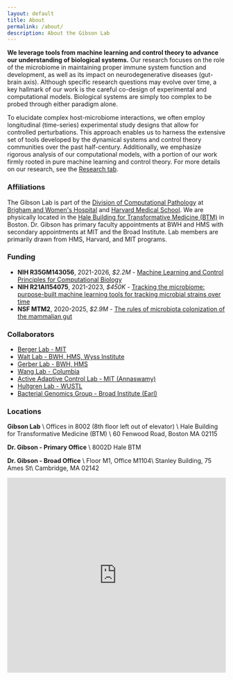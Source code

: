 ```yaml
---
layout: default
title: About
permalink: /about/
description: About the Gibson Lab
---
```



**We leverage tools from machine learning and control theory to advance our understanding of biological systems.** Our research focuses on the role of the microbiome in maintaining proper immune system function and development, as well as its impact on neurodegenerative diseases (gut-brain axis). Although specific research questions may evolve over time, a key hallmark of our work is the careful co-design of experimental and computational models. Biological systems are simply too complex to be probed through either paradigm alone.

To elucidate complex host-microbiome interactions, we often employ longitudinal (time-series) experimental study designs that allow for controlled perturbations. This approach enables us to harness the extensive set of tools developed by the dynamical systems and control theory communities over the past half-century. Additionally, we emphasize rigorous analysis of our computational models, with a portion of our work firmly rooted in pure machine learning and control theory. For more details on our research, see the [Research tab](/research/).

[//]: # (The role of the microbiome in some human diseases has long been established. One such example is its direct role as an enteric pathogen. Its role in other aspects of health and disease, however, is still being unraveled. Examples in the latter case include: food allergies, gut motility, arthritis, obesity, asthma, development of the immune system, synthesizing vitamins, maintaining proper gut barrier function, and protection against other pathogens. The recognition of the microbiome’s more prominent role in this wide range of diseases and host systems has resulted in renewed interest in developing therapies, that may have traditionally only targeted host pathways, but that now look to target the microbial contributors as well.)

### Affiliations
The Gibson Lab is part of the [Division of Computational Pathology](https://comp-path.bwh.harvard.edu/) at [Brigham and Women's Hospital](https://www.brighamhealth.org/) and [Harvard Medical School](https://hms.harvard.edu/). We are physically located in the  [Hale Building for Transformative Medicine (BTM)](https://www.google.com/maps/place/Building+for+Transformative+Medicine+at+Brigham+and+Women's+Hospital/@42.3353661,-71.1087175,15z/data=!4m5!3m4!1s0x0:0x35376a566e389c7d!8m2!3d42.3353661!4d-71.1087175) in Boston. Dr. Gibson has primary faculty appointments at BWH and HMS with secondary appointments at MIT and the Broad Institute. Lab members are primarily drawn from HMS, Harvard, and MIT programs.

### Funding
- **NIH R35GM143056**, 2021-2026,  *$2.2M* - [Machine Learning and Control Principles for Computational Biology](/r35/)
- **NIH R21AI154075**, 2021-2023, *$450K* - [Tracking the microbiome: purpose-built machine learning tools for tracking microbial strains over time](/r21_tracking/)
- **NSF MTM2**, 2020-2025,  *$2.9M* - [The rules of microbiota colonization of the mammalian gut](/nsf_rules/)

### Collaborators

- [Berger Lab - MIT](http://people.csail.mit.edu/bab/)
- [Walt Lab - BWH, HMS, Wyss Institute](https://waltlab.bwh.harvard.edu/)
- [Gerber Lab - BWH, HMS](https://gerber.bwh.harvard.edu/)
- [Wang Lab - Columbia](http://wanglab.c2b2.columbia.edu/)
- [Active Adaptive Control Lab - MIT (Annaswamy)](http://aaclab.mit.edu/)
- [Hultgren Lab - WUSTL](https://hultgrenlab.wustl.edu/)
- [Bacterial Genomics Group - Broad Institute (Earl)](https://www.broadinstitute.org/bios/ashlee-earl)

### Locations
**Gibson Lab** [<i class="fas fa-map-marker-alt"></i>](https://www.google.com/maps/place/Building+for+Transformative+Medicine+at+Brigham+and+Women's+Hospital/@42.3353661,-71.1087175,15z/data=!4m2!3m1!1s0x0:0x35376a566e389c7d?sa=X&ved=2ahUKEwifjKzTzcztAhUPZd8KHSK7D6sQ_BIwCnoECBkQBQ) \\
Offices in 8002 (8th floor left out of elevator) \\
Hale Building for Transformative Medicine (BTM) \\
60 Fenwood Road, Boston MA 02115

**Dr. Gibson - Primary Office** [<i class="fas fa-map-marker-alt"></i>](https://www.google.com/maps/place/Building+for+Transformative+Medicine+at+Brigham+and+Women's+Hospital/@42.3353661,-71.1087175,15z/data=!4m2!3m1!1s0x0:0x35376a566e389c7d?sa=X&ved=2ahUKEwifjKzTzcztAhUPZd8KHSK7D6sQ_BIwCnoECBkQBQ) \\
8002D Hale BTM

**Dr. Gibson - Broad Office**  [<i class="fas fa-map-marker-alt"></i>](https://www.google.com/maps/place/Broad+Institute+%7C+Stanley+Building/data=!4m2!3m1!1s0x0:0x62fbfbca32cc6ce4?sa=X&ved=1t:2428&ictx=111)\\
Floor M1, Office M1104\\
Stanley Building, 75 Ames St\\
Cambridge, MA 02142



<iframe
  class="map"
  width="100%"
  height="450"
  style="border:0; filter: grayscale(100%); -webkit-filter: grayscale(100%);"
  loading="lazy"
  allowfullscreen
  referrerpolicy="no-referrer-when-downgrade"
  src="https://www.google.com/maps/embed?pb=!1m18!1m12!1m3!1d2949.3356805774415!2d-71.11091154806559!3d42.335366079086384!2m3!1f0!2f0!3f0!3m2!1i1024!2i768!4f13.1!3m3!1m2!1s0x89e3798e3a9cbd31%3A0x35376a566e389c7d!2sBuilding%20for%20Transformative%20Medicine%20at%20Brigham%20and%20Women&#39;s%20Hospital!5e0!3m2!1sen!2sus!4v1678993487082!5m2!1sen!2sus">
</iframe>
